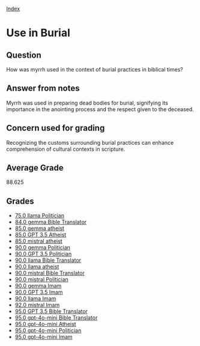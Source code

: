 
[Index](../../index.md)
# Use in Burial
## Question
How was myrrh used in the context of burial practices in biblical times?

## Answer from notes
Myrrh was used in preparing dead bodies for burial, signifying its importance in the anointing process and the respect given to the deceased.

## Concern used for grading
Recognizing the customs surrounding burial practices can enhance comprehension of cultural contexts in scripture.

## Average Grade
88.625

## Grades
 * [75.0 llama Politician](../answers/llama_Politician/Use_in_Burial.md)
 * [84.0 gemma Bible Translator](../answers/gemma_Bible_Translator/Use_in_Burial.md)
 * [85.0 gemma atheist](../answers/gemma_atheist/Use_in_Burial.md)
 * [85.0 GPT 3.5 Atheist](../answers/GPT_3.5_Atheist/Use_in_Burial.md)
 * [85.0 mistral atheist](../answers/mistral_atheist/Use_in_Burial.md)
 * [90.0 gemma Politician](../answers/gemma_Politician/Use_in_Burial.md)
 * [90.0 GPT 3.5 Politician](../answers/GPT_3.5_Politician/Use_in_Burial.md)
 * [90.0 llama Bible Translator](../answers/llama_Bible_Translator/Use_in_Burial.md)
 * [90.0 llama atheist](../answers/llama_atheist/Use_in_Burial.md)
 * [90.0 mistral Bible Translator](../answers/mistral_Bible_Translator/Use_in_Burial.md)
 * [90.0 mistral Politician](../answers/mistral_Politician/Use_in_Burial.md)
 * [90.0 gemma Imam](../answers/gemma_Imam/Use_in_Burial.md)
 * [90.0 GPT 3.5 Imam](../answers/GPT_3.5_Imam/Use_in_Burial.md)
 * [90.0 llama Imam](../answers/llama_Imam/Use_in_Burial.md)
 * [92.0 mistral Imam](../answers/mistral_Imam/Use_in_Burial.md)
 * [95.0 GPT 3.5 Bible Translator](../answers/GPT_3.5_Bible_Translator/Use_in_Burial.md)
 * [95.0 gpt-4o-mini Bible Translator](../answers/gpt-4o-mini_Bible_Translator/Use_in_Burial.md)
 * [95.0 gpt-4o-mini Atheist](../answers/gpt-4o-mini_Atheist/Use_in_Burial.md)
 * [95.0 gpt-4o-mini Politician](../answers/gpt-4o-mini_Politician/Use_in_Burial.md)
 * [95.0 gpt-4o-mini Imam](../answers/gpt-4o-mini_Imam/Use_in_Burial.md)
